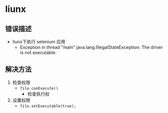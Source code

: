 # liunx

## 错误描述
- liunx下执行 selenium 应用
    - Exception in thread "main" java.lang.IllegalStateException: The driver is not executable:
## 解决方法
1. 检查权限
    - `file.canExecute()`
        - 检查执行权
2. 设置权限
    - `file.setExecutable(true);`

